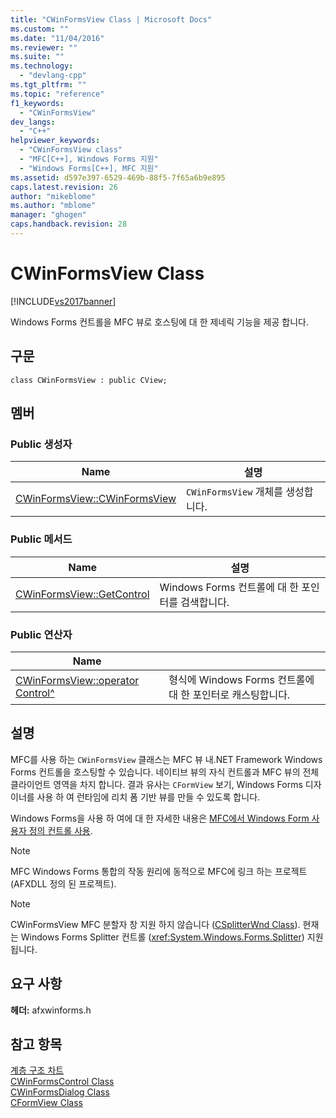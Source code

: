```yaml
---
title: "CWinFormsView Class | Microsoft Docs"
ms.custom: ""
ms.date: "11/04/2016"
ms.reviewer: ""
ms.suite: ""
ms.technology: 
  - "devlang-cpp"
ms.tgt_pltfrm: ""
ms.topic: "reference"
f1_keywords: 
  - "CWinFormsView"
dev_langs: 
  - "C++"
helpviewer_keywords: 
  - "CWinFormsView class"
  - "MFC[C++], Windows Forms 지원"
  - "Windows Forms[C++], MFC 지원"
ms.assetid: d597e397-6529-469b-88f5-7f65a6b9e895
caps.latest.revision: 26
author: "mikeblome"
ms.author: "mblome"
manager: "ghogen"
caps.handback.revision: 28
---
```

# CWinFormsView Class
[!INCLUDE[vs2017banner](../../assembler/inline/includes/vs2017banner.md)]

Windows Forms 컨트롤을 MFC 뷰로 호스팅에 대 한 제네릭 기능을 제공 합니다.  
  
## 구문  
  
```  
class CWinFormsView : public CView;  
```  
  
## 멤버  
  
### Public 생성자  
  
|Name|설명|  
|----------|--------|  
|[CWinFormsView::CWinFormsView](../Topic/CWinFormsView::CWinFormsView.md)|`CWinFormsView` 개체를 생성합니다.|  
  
### Public 메서드  
  
|Name|설명|  
|----------|--------|  
|[CWinFormsView::GetControl](../Topic/CWinFormsView::GetControl.md)|Windows Forms 컨트롤에 대 한 포인터를 검색합니다.|  
  
### Public 연산자  
  
|Name||  
|----------|-|  
|[CWinFormsView::operator Control^](../Topic/CWinFormsView::operator%20Control%5E.md)|형식에 Windows Forms 컨트롤에 대 한 포인터로 캐스팅합니다.|  
  
## 설명  
 MFC를 사용 하는 `CWinFormsView` 클래스는 MFC 뷰 내.NET Framework Windows Forms 컨트롤을 호스팅할 수 있습니다.  네이티브 뷰의 자식 컨트롤과 MFC 뷰의 전체 클라이언트 영역을 차지 합니다.  결과 유사는 `CFormView` 보기, Windows Forms 디자이너를 사용 하 여 런타임에 리치 폼 기반 뷰를 만들 수 있도록 합니다.  
  
 Windows Forms을 사용 하 여에 대 한 자세한 내용은 [MFC에서 Windows Form 사용자 정의 컨트롤 사용](../../dotnet/using-a-windows-form-user-control-in-mfc.md).  
  
> [!NOTE]
>  MFC Windows Forms 통합의 작동 원리에 동적으로 MFC에 링크 하는 프로젝트 \(AFXDLL 정의 된 프로젝트\).  
  
> [!NOTE]
>  CWinFormsView MFC 분할자 창 지원 하지 않습니다 \([CSplitterWnd Class](../../mfc/reference/csplitterwnd-class.md)\).  현재는 Windows Forms Splitter 컨트롤 \(<xref:System.Windows.Forms.Splitter>\) 지원 됩니다.  
  
## 요구 사항  
 **헤더:** afxwinforms.h  
  
## 참고 항목  
 [계층 구조 차트](../../mfc/hierarchy-chart.md)   
 [CWinFormsControl Class](../../mfc/reference/cwinformscontrol-class.md)   
 [CWinFormsDialog Class](../../mfc/reference/cwinformsdialog-class.md)   
 [CFormView Class](../../mfc/reference/cformview-class.md)